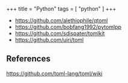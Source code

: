 +++
title = "Python"
tags = [ "python" ]
+++

- <https://github.com/alethiophile/qtoml>
- <https://github.com/bobfang1992/pytomlpp>
- <https://github.com/sdispater/tomlkit>
- <https://github.com/uiri/toml>
   
## References

<https://github.com/toml-lang/toml/wiki>
